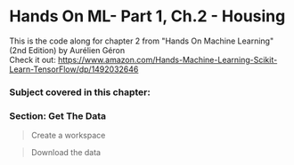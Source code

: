 # Hands On ML- Part 1, Ch.2 - Housing

This is the code along for chapter 2 from "Hands On Machine Learning" (2nd Edition) by Aurélien Géron
<br>
Check it out: https://www.amazon.com/Hands-Machine-Learning-Scikit-Learn-TensorFlow/dp/1492032646

<h3>Subject covered in this chapter:</h3>

<h3>Section: Get The Data</h3>
<blockquote>Create a workspace</blockquote>
<blockquote>Download the data</blockquote>
